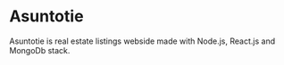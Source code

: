# Asuntotie
Asuntotie is real estate listings webside made with Node.js, React.js and MongoDb stack.
